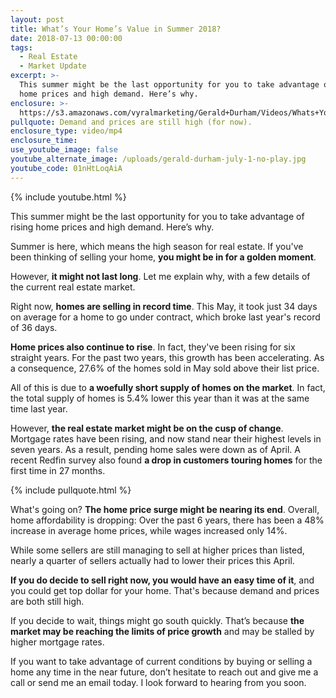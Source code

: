 ```yaml
---
layout: post
title: What’s Your Home’s Value in Summer 2018?
date: 2018-07-13 00:00:00
tags:
  - Real Estate
  - Market Update
excerpt: >-
  This summer might be the last opportunity for you to take advantage of rising
  home prices and high demand. Here’s why.
enclosure: >-
  https://s3.amazonaws.com/vyralmarketing/Gerald+Durham/Videos/Whats+Your+Homes+Value+in+Summer+2018%253F.mp4
pullquote: Demand and prices are still high (for now).
enclosure_type: video/mp4
enclosure_time:
use_youtube_image: false
youtube_alternate_image: /uploads/gerald-durham-july-1-no-play.jpg
youtube_code: 01nHtLoqAiA
---
```


{% include youtube.html %}

This summer might be the last opportunity for you to take advantage of rising home prices and high demand. Here’s why.

Summer is here, which means the high season for real estate. If you've been thinking of selling your home, **you might be in for a golden moment**.

However, **it might not last long**. Let me explain why, with a few details of the current real estate market.

Right now, **homes are selling in record time**. This May, it took just 34 days on average for a home to go under contract, which broke last year's record of 36 days.

**Home prices also continue to rise**. In fact, they've been rising for six straight years. For the past two years, this growth has been accelerating. As a consequence, 27.6% of the homes sold in May sold above their list price.

All of this is due to **a woefully short supply of homes on the market**. In fact, the total supply of homes is 5.4% lower this year than it was at the same time last year.

However, **the real estate market might be on the cusp of change**. Mortgage rates have been rising, and now stand near their highest levels in seven years. As a result, pending home sales were down as of April. A recent Redfin survey also found **a drop in customers touring homes** for the first time in 27 months.

{% include pullquote.html %}

What's going on? **The home price surge might be nearing its end**. Overall, home affordability is dropping: Over the past 6 years, there has been a 48% increase in average home prices, while wages increased only 14%.

While some sellers are still managing to sell at higher prices than listed, nearly a quarter of sellers actually had to lower their prices this April.

**If you do decide to sell right now, you would have an easy time of it**, and you could get top dollar for your home. That's because demand and prices are both still high.

If you decide to wait, things might go south quickly. That’s because **the market may be reaching the limits of price growth** and may be stalled by higher mortgage rates.

If you want to take advantage of current conditions by buying or selling a home any time in the near future, don’t hesitate to reach out and give me a call or send me an email today. I look forward to hearing from you soon.